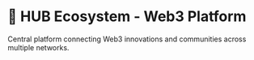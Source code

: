 # 🚀 HUB Ecosystem - Web3 Platform

Central platform connecting Web3 innovations and communities across multiple networks.